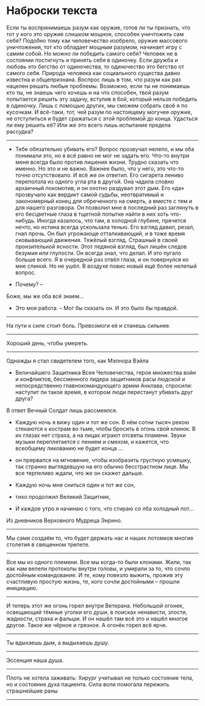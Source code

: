 # Наброски текста
Если ты воспринимаешь разум как оружие, готов ли ты признать,
что тот у кого это оружие слишком мощное, способен уничтожить сам себя?
Подобно тому как человечество изобрело, оружие массового уничтожения,
тот кто обладает мощным разумом, начинает игру с самим собой.
Но можно ли победить самого себя?
Человек не в состоянии постигнуть и принять себя в одиночку.
Если дружба и любовь это бегство от одиночества,
то одиночество это бегство от самого себя.
Природа человека как социального существа давно известна и общепризнана.
Воспрос лишь в том, что разум как раз нацелен решать любые проблемы.
Возможно, если ты не понимаешь кто ты, не знаешь чего хочешь и на что способен,
твой разум попытается решить эту задачу, вступив в бой,
который нельзя победить в одиночку.
Лишь с помощью других, мы сможем собрать своё я по кусочкам.
И всё-таки, тот, чей разум по настоящему могучее оружие,
не отступиться и будет сражаться с этой проблемой до конца.
Удасться ли ему решить её? Или же это всего лишь испытание предела рассудка?

---

- Тебе обязательно убивать его?
Вопрос прозвучал нелепо, и мы оба понимали это,
но я всё равно не мог не задать его.
Что-то внутри меня всегда было против лишения жизни.
Трудно сказать что именно. Но это и не важно.
Важнее было, что у него, это что-то точно отсутствовало.
И всё же он ответил.
Его сигарета лениво переползла из одного угла рта в другой.
Она чадила словно архаичный локомотив, и он охотно раздувал этот дым.
Его «да» прозвучало как вердикт самой судьбы,
неотвратимый и закономерный конец  для обреченного на смерть,
а вместе с тем и для нашего разговора.
Он позволил мне в последний раз заглянуть в его бесцветные глаза
в тщетной попытке найти в них хоть что-нибудь.
Иногда казалось, что там, в холодной глубине, прячется нечто,
но истина всегда ускользала тенью. Его взгляд давил, резал, гнал прочь.
Он был угрожающе отталкивающий, и в тоже время сковывающий движения.
Тяжёлый взгляд. Страшный в своей пронзительной ясности.
Этот ледяной взгляд, был лишён следов безумия или глупости.
Он всегда знал, что делал. И это пугало больше всего.
Я в очередной раз отвёл глаза, и он повернулся ко мне спиной. Но не ушёл.
В воздухе повис новый ещё более нелепый вопрос.

- Почему? –

Боже, мы же оба всё знаем…

- Это моя работа. – Мог бы сказать он. И это было бы правдой.

---

На пути к силе стоит боль. Превозмоги её и станешь сильнее.

---

Хороший день, чтобы умереть.

---

Однажды я стал свидетелем того, как Мэлнора Вэйла
- Величайшего Защитника Всея Человечества, героя множества войн и конфликтов,
бессменного лидера защитников расы людской и непосредственно главнокомандующего
армии Анклава, спросили: наступит ли такое время,
в котором люди перестанут убивать друг друга?

В ответ Вечный Солдат лишь рассмеялся.

- Каждую ночь я вижу один и тот же сон.
В нём сотни тысяч рекою стекаются к кострам во тьме,
чтобы бросить в огонь свой клинок.
В их глазах нет страха, а на лицах играют отсветы пламени.
Звуки музыки переплетается с пением и смехом, и кажется,
что всеобщему ликованию не будет конца …
- он прервался на мгновение, чтобы изобразить грустную усмешку,
так странно выглядевшую на его обычно бесстрастном лице.
Мы все терпеливо ждали, что же он скажет дальше.

- Каждую ночь мне сниться один и тот же сон,
- тихо продолжил Великий Защитник,
- И каждое утро я начинаю с того, что стираю со лба холодный пот...

Из дневников Верховного Мудреца Энрино.

---

Мы сами создаём то, что будет держать нас и наших потомков многие столетия
в священном трепете.

---

Все мы из одного племени. Все мы когда-то были клонами.
Жили, так как нам велели протоколы внутри головы, и умирали за то,
что сочло достойным командование.
И те, кому повезло выжить, прожив эту счастливую простую жизнь, те,
кого сочли достойными – прошли инициацию.

---

И теперь этот же огонь горел внутри Ветерана.
Небольшой огонек, освещающий тёмные уголки его души, в поисках ненависти,
злости, жадности, страха и фальши.
И он нашёл там всё это и нашёл многое другое.
Такое же чёрное и грязное. А огонёк горел всё ярче.

---

Ты вдыхаешь дым, а выдыхаешь душу.

---

Эссенция наша душа.

---

Плоть не хотела заживать:
Хирург учитывал не только состояние тела, но и состояние духа пациента. Сила воли помогала пережить страшнейшие раны

---
